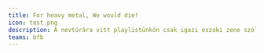 ```yaml
---
title: For heavy metal, We would die!
icon: test.png
description: A nevtúrára vitt playlistünkön csak igazi északi zene szólt
teams: bfb
---
```

